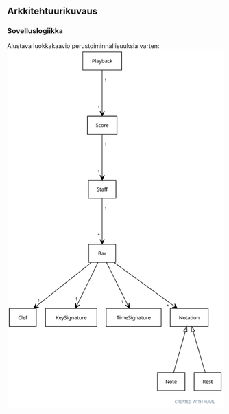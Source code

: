 ## Arkkitehtuurikuvaus

### Sovelluslogiikka
Alustava luokkakaavio perustoiminnallisuuksia varten:
![luokkakaavio](https://github.com/yuzamonkey/ot-harjoitustyo/blob/main/dokumentaatio/kuvat/class_diagram.svg?raw=true)